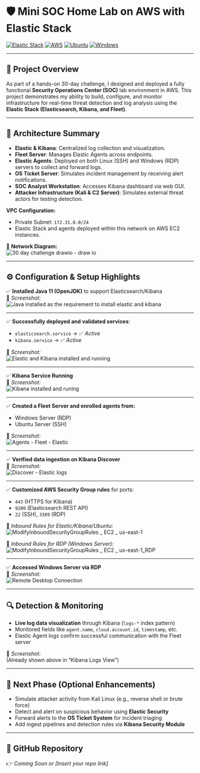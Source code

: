 # 🛡️ Mini SOC Home Lab on AWS with Elastic Stack

[![Elastic Stack](https://img.shields.io/badge/Elastic--Stack-7.17+-blue?logo=elastic)](https://www.elastic.co/)
[![AWS](https://img.shields.io/badge/Hosted%20on-AWS-FF9900?logo=amazon-aws&logoColor=white)](https://aws.amazon.com/)
[![Ubuntu](https://img.shields.io/badge/Linux-Ubuntu%2020.04-E95420?logo=ubuntu)](https://ubuntu.com/)
[![Windows](https://img.shields.io/badge/Windows-Server%202022-0078D6?logo=windows)](https://www.microsoft.com/)

---

## 🔧 Project Overview
As part of a hands-on 30-day challenge, I designed and deployed a fully functional **Security Operations Center (SOC)** lab environment in AWS. This project demonstrates my ability to build, configure, and monitor infrastructure for real-time threat detection and log analysis using the **Elastic Stack (Elasticsearch, Kibana, and Fleet)**.

---

## 🧩 Architecture Summary
- **Elastic & Kibana**: Centralized log collection and visualization.
- **Fleet Server**: Manages Elastic Agents across endpoints.
- **Elastic Agents**: Deployed on both Linux (SSH) and Windows (RDP) servers to collect and forward logs.
- **OS Ticket Server**: Simulates incident management by receiving alert notifications.
- **SOC Analyst Workstation**: Accesses Kibana dashboard via web GUI.
- **Attacker Infrastructure (Kali & C2 Server)**: Simulates external threat actors for testing detection.

**VPC Configuration:**
- Private Subnet: `172.31.0.0/24`
- Elastic Stack and agents deployed within this network on AWS EC2 instances.

📌 **Network Diagram:**  
![30 day challenge drawio - draw io](https://github.com/user-attachments/assets/99405748-db0b-4dff-95fe-74e35777c400)

---

## ⚙️ Configuration & Setup Highlights

✅ **Installed Java 11 (OpenJDK)** to support Elasticsearch/Kibana  
📌 *Screenshot:*  
![Java installed as the requirement to install elastic and kibana](https://github.com/user-attachments/assets/1bf3b3db-0559-4e3b-91c1-06d6365fcca4)

---

✅ **Successfully deployed and validated services**:
- `elasticsearch.service` → ✅ *Active*
- `kibana.service` → ✅ *Active*

📌 *Screenshot:*  
![Elastic and Kibana installed and running](https://github.com/user-attachments/assets/159ce0a3-cb11-4a1a-8199-465ab8b5eeef)


---

✅ **Kibana Service Running**  
📌 *Screenshot:*  
![Kibana installed and runing](https://github.com/user-attachments/assets/be6b91c7-f905-4508-8f33-5bb42f31c113)


---

✅ **Created a Fleet Server and enrolled agents from:**
- Windows Server (RDP)
- Ubuntu Server (SSH)

📌 *Screenshot:*  
![Agents - Fleet - Elastic](https://github.com/user-attachments/assets/c4f10688-dd0b-41bf-9c35-edda473dfcef)


---

✅ **Verified data ingestion on Kibana Discover**  
📌 *Screenshot:*  
![Discover - Elastic logs](https://github.com/user-attachments/assets/ae5a63dd-fbb2-456e-9a1e-05500b2ce50c)


---

✅ **Customized AWS Security Group rules** for ports:  
- `443` (HTTPS for Kibana)  
- `9200` (Elasticsearch REST API)  
- `22` (SSH), `3389` (RDP)

📌 *Inbound Rules for Elastic/Kibana/Ubuntu:*  
![ModifyInboundSecurityGroupRules _ EC2 _ us-east-1](https://github.com/user-attachments/assets/fa63b6ed-38c3-465c-bd7f-6df7ab139143)


📌 *Inbound Rules for RDP (Windows Server):*  
![ModifyInboundSecurityGroupRules _ EC2 _ us-east-1_RDP](https://github.com/user-attachments/assets/5ba3c992-aa22-41a6-ae13-0682f7908cdc)


---

✅ **Accessed Windows Server via RDP**  
📌 *Screenshot:*  
![Remote Desktop Connection](https://github.com/user-attachments/assets/aa1a2276-1f5e-4aa6-88d7-b90c5ffcd001)



---

## 🔍 Detection & Monitoring
- **Live log data visualization** through Kibana (`logs-*` index pattern)
- Monitored fields like `agent.name`, `cloud.account.id`, `timestamp`, etc.
- Elastic Agent logs confirm successful communication with the Fleet server

📌 *Screenshot:*  
(Already shown above in “Kibana Logs View”)

---

## 🧪 Next Phase (Optional Enhancements)
- Simulate attacker activity from Kali Linux (e.g., reverse shell or brute force)
- Detect and alert on suspicious behavior using **Elastic Security**
- Forward alerts to the **OS Ticket System** for incident triaging
- Add ingest pipelines and detection rules via **Kibana Security Module**

---

## 📁 GitHub Repository
👉 _Coming Soon or [Insert your repo link]_

